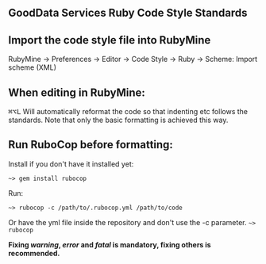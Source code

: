 GoodData Services Ruby Code Style Standards
-------------------------------------------
 
## Import the code style file into RubyMine

RubyMine -> Preferences -> Editor -> Code Style -> Ruby -> Scheme: Import scheme (XML)

## When editing in RubyMine: 

<kbd>⌘</kbd><kbd>⌥</kbd><kbd>L</kbd>
Will automatically reformat the code so that indenting etc follows the standards. Note that only the basic formatting is achieved this way.

## Run RuboCop before formatting:

Install if you don't have it installed yet:

`~> gem install rubocop`

Run:

`~> rubocop -c /path/to/.rubocop.yml /path/to/code`

Or have the yml file inside the repository and don't use the -c parameter.
`~> rubocop`

**Fixing *warning*, *error* and *fatal* is mandatory, fixing others is recommended.**